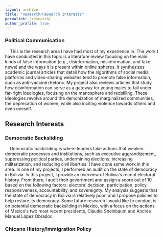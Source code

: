 ```yaml
---
layout: archive
title: "Research/Research Interests"
permalink: /research/
author_profile: true
---
```


### Political Communication
&nbsp;&nbsp;&nbsp;&nbsp;This is the research area I have had most of my experience in. The work I have conducted in this topic is a literature review focusing on the main kinds of false information (e.g., disinformation, misinformation, and fake news) and the ways it is present within online spheres. It synthesizes academic journal articles that detail how the algorithms of social media platforms and video-sharing websites tend to promote false information, such as anti-vaccine rhetoric. My project also reviews articles that study how disinformation can serve as a gateway for young males to fall under far-right ideologies, focusing on the manosphere and redpilling. These ideologies revolve around the demonization of marginalized communities, the deprecation of women, while also inciting violence towards others and even oneself.


## Research Interests
### Democratic Backsliding
&nbsp;&nbsp;&nbsp;&nbsp;Democratic backsliding is where leaders take actions that weaken democratic processes and institutions, such as executive aggrandizement, suppressing political parties, undermining elections, increasing militarization, and reducing civil liberties. I have done some work in this area. In one of my projects, I performed an audit on the state of democracy in Bolivia. In this project, I provide an overview of Bolivia's recent electoral history. From there, I audit their government and assign a score out of 10 based on the following factors: electoral decision, participation, policy responsiveness, accountability, and sovereignty. My analysis suggests that the state of democracy in Bolivia is relatively poor, and I propose policies to help restore its democracy. Some future research I would like to conduct is on potential democratic backsliding in Mexico, with a focus on the actions of Mexico's two most recent presidents, Claudia Sheinbaum and Andrés Manuel López Obrador.

### Chicano History/Immigration Policy
